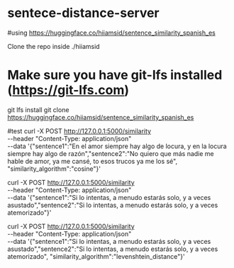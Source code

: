 # sentece-distance-server

#using 
https://huggingface.co/hiiamsid/sentence_similarity_spanish_es

Clone the repo inside ./hiiamsid

# Make sure you have git-lfs installed (https://git-lfs.com)
git lfs install
git clone https://huggingface.co/hiiamsid/sentence_similarity_spanish_es


#test
curl -X POST http://127.0.0.1:5000/similarity \
--header "Content-Type: application/json" \
--data '{"sentence1":"En el amor siempre hay algo de locura, y en la locura siempre hay algo de razón","sentence2":"No quiero que más nadie me hable de amor, ya me cansé, to esos trucos ya me los sé", "similarity_algorithm":"cosine"}'


curl -X POST http://127.0.0.1:5000/similarity \
--header "Content-Type: application/json" \
--data '{"sentence1":"Si lo intentas, a menudo estarás solo, y a veces asustado","sentence2":"Si lo intentas, a menudo estarás solo, y a veces atemorizado"}'


curl -X POST http://127.0.0.1:5000/similarity \
--header "Content-Type: application/json" \
--data '{"sentence1":"Si lo intentas, a menudo estarás solo, y a veces asustado","sentence2":"Si lo intentas, a menudo estarás solo, y a veces atemorizado", "similarity_algorithm":"levenshtein_distance"}'



